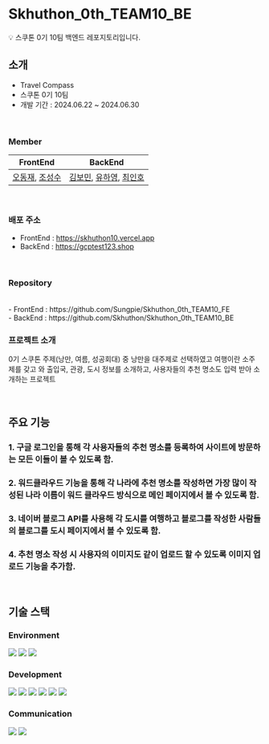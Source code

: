 # Skhuthon_0th_TEAM10_BE
💡 스쿠톤 0기 10팀 백엔드 레포지토리입니다.

##  소개
- Travel Compass
- 스쿠톤 0기 10팀
- 개발 기간 : 2024.06.22 ~ 2024.06.30
<br>

### Member
|                                              FrontEnd                                 |                                BackEnd                                 |
|:-----------------------------------------------------------------------:|:----------------------------------------------------------------------:|
|   [오동재](https://github.com/djdongjae), [조성수](https://github.com/Sungpie) | [김보민](https://github.com/bomin0214), [유하영](https://github.com/ttttkii913), [최인호](https://github.com/inhooo00) |

<br>

### 배포 주소
- FrontEnd : https://skhuthon10.vercel.app <br>
- BackEnd : https://gcptest123.shop

<br>

### Repository
<br>
- FrontEnd : https://github.com/Sungpie/Skhuthon_0th_TEAM10_FE <br>
- BackEnd : https://github.com/Skhuthon/Skhuthon_0th_TEAM10_BE

<br>

### 프로젝트 소개

0기 스쿠톤 주제(낭만, 여름, 성공회대) 중 낭만을 대주제로 선택하였고 여행이란 소주제를 갖고 와 출입국, 관광, 도시 정보를 소개하고, 사용자들의 추천 명소도 입력 받아 소개하는 프로젝트

<br>

## 주요 기능
### 1. 구글 로그인을 통해 각 사용자들의 추천 명소를 등록하여 사이트에 방문하는 모든 이들이 볼 수 있도록 함.


### 2. 워드클라우드 기능을 통해 각 나라에 추천 명소를 작성하면 가장 많이 작성된 나라 이름이 워드 클라우드 방식으로 메인 페이지에서 볼 수 있도록 함.


### 3. 네이버 블로그 API를 사용해 각 도시를 여행하고 블로그를 작성한 사람들의 블로그를 도시 페이지에서 볼 수 있도록 함.


### 4. 추천 명소 작성 시 사용자의 이미지도 같이 업로드 할 수 있도록 이미지 업로드 기능을 추가함.

<br>

## 기술 스택
### Environment
<img src="https://img.shields.io/badge/intellij idea-000000?style=for-the-badge&logo=intellij idea&logoColor=white">
<img src="https://img.shields.io/badge/github-181717?style=for-the-badge&logo=github&logoColor=white">
<img src="https://img.shields.io/badge/git-F05032?style=for-the-badge&logo=git&logoColor=white">

### Development
<img src="https://img.shields.io/badge/aws-FF9900?style=for-the-badge&logo=amazoncloudwatch&logoColor=white">
<img src="https://img.shields.io/badge/spring boot-6DB33F?style=for-the-badge&logo=spring boot&logoColor=white">
<img src="https://img.shields.io/badge/java-007396?style=for-the-badge&logo=java&logoColor=white"> 
<img src="https://img.shields.io/badge/mysql-4479A1?style=for-the-badge&logo=mysql&logoColor=white"> 
<img src="https://img.shields.io/badge/vue.js-4FC08D?style=for-the-badge&logo=vue.js&logoColor=white"/>
<img src="https://img.shields.io/badge/Vercel-000000?style=flat-square&logo=Vercel&logoColor=white"/>

### Communication
<img src="https://img.shields.io/badge/discord-5865F2?style=for-the-badge&logo=discord&logoColor=white"> 
<img src="https://img.shields.io/badge/notion-000000?style=for-the-badge&logo=notion&logoColor=white">
